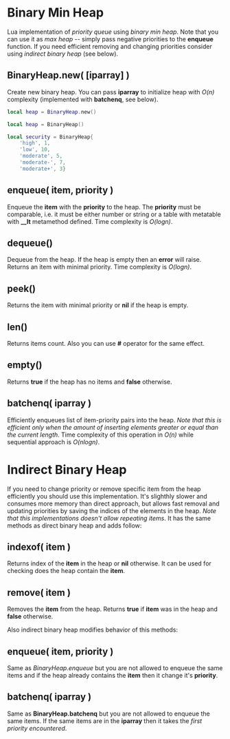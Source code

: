 Binary Min Heap
===============

Lua implementation of *priority queue* using *binary min heap*. Note that you can use it as *max heap* -- simply pass negative priorities to the **enqueue** function. If you need efficient removing and changing priorities consider using *indirect binary heap* (see below). 

BinaryHeap.new( [iparray] )
---------------------------
Create new binary heap. You can pass **iparray** to initialize heap with *O(n)* complexity (implemented with **batchenq**, see below).

```lua
local heap = BinaryHeap.new()
```

```lua
local heap = BinaryHeap()
```

```lua
local security = BinaryHeap{ 
	'high', 1, 
	'low', 10, 
	'moderate', 5, 
	'moderate-', 7, 
	'moderate+', 3}
```

enqueue( item, priority )
-------------------------
Enqueue the **item** with the **priority** to the heap. The **priority** must be comparable, i.e. it must be either number or string or a table with metatable with **__lt** metamethod defined. Time complexity is *O(logn)*.

dequeue()
---------
Dequeue from the heap. If the heap is empty then an **error** will raise. Returns an item with minimal priority. Time complexity is *O(logn)*.

peek()
------
Returns the item with minimal priority or **nil** if the heap is empty.

len()
-----
Returns items count. Also you can use **#** operator for the same effect.

empty()
-------
Returns **true** if the heap has no items and **false** otherwise.

batchenq( iparray )
-------------------
Efficiently enqueues list of item-priority pairs into the heap. *Note that this is efficient only when the amount of inserting elements greater or equal than the current length*. Time complexity of this operation in *O(n)* while sequential approach is *O(nlogn)*.


Indirect Binary Heap
====================
If you need to change priority or remove specific item from the heap efficiently you should use this implementation. It's slighthly slower and consumes more memory than direct approach, but allows fast removal and updating priorities by saving the indices of the elements in the heap. *Note that this implementations doesn't allow repeating items*. It has the same methods as direct binary heap and adds follow:

indexof( item )
---------------
Returns index of the **item** in the heap or **nil** otherwise. It can be used for checking does the heap contain the **item**.

remove( item )
--------------
Removes the **item** from the heap. Returns **true** if **item** was in the heap and **false** otherwise.


Also indirect binary heap modifies behavior of this methods:

enqueue( item, priority )
-------------------------
Same as *BinaryHeap.enqueue* but you are not allowed to enqueue the same items and if the heap already contains the **item** then it change it's **priority**.

batchenq( iparray )
-------------------
Same as **BinaryHeap.batchenq** but you are not allowed to enqueue the same items. If the same items are in the **iparray** then it takes the *first priority encountered*.

